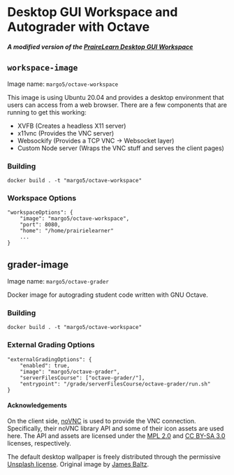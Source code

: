 # Desktop GUI Workspace and Autograder with Octave
##### A modified version of the [PraireLearn Desktop GUI Workspace](https://github.com/PrairieLearn/PrairieLearn/tree/master/workspaces/desktop)

## `workspace-image`
Image name: `margo5/octave-workspace`

This image is using Ubuntu 20.04 and provides a desktop environment that users can access from a web browser. There are a few components that are running to get this working:

- XVFB (Creates a headless X11 server)
- x11vnc (Provides the VNC server)
- Websockify (Provides a TCP VNC -> Websocket layer)
- Custom Node server (Wraps the VNC stuff and serves the client pages)

### Building

`docker build . -t "margo5/octave-workspace"`

### Workspace Options

```
"workspaceOptions": {
    "image": "margo5/octave-workspace",
    "port": 8080,
    "home": "/home/prairielearner"
    ...
}
```

## grader-image
Image name: `margo5/octave-grader`

Docker image for autograding student code written with GNU Octave.

### Building

`docker build . -t "margo5/octave-workspace"`

### External Grading Options

```
"externalGradingOptions": {
    "enabled": true,
    "image": "margo5/octave-grader",
    "serverFilesCourse": ["octave-grader/"],
    "entrypoint": "/grade/serverFilesCourse/octave-grader/run.sh"
}
```

#### Acknowledgements

On the client side, [noVNC](https://novnc.com/info.html) is used to provide the VNC connection. Specifically, their noVNC library API and some of their icon assets are used here. The API and assets are licensed under the [MPL 2.0](https://www.mozilla.org/en-US/MPL/2.0/) and [CC BY-SA 3.0](https://creativecommons.org/licenses/by-sa/3.0/) licenses, respectively.

The default desktop wallpaper is freely distributed through the permissive [Unsplash license](https://unsplash.com/license). Original image by [James Baltz](https://unsplash.com/photos/H5pTpgTWpbg).
